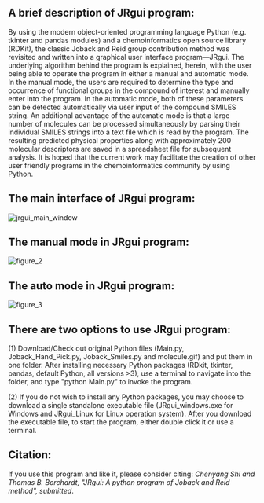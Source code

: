 ## A brief description of JRgui program:

By using the modern object-oriented programming language Python (e.g. tkinter and pandas modules) and a chemoinformatics open source library (RDKit), the classic Joback and Reid group contribution method was revisited and written into a graphical user interface program—JRgui. The underlying algorithm behind the program is explained, herein, with the user being able to operate the program in either a manual and automatic mode. In the manual mode, the users are required to determine the type and occurrence of functional groups in the compound of interest and manually enter into the program. In the automatic mode, both of these parameters can be detected automatically via user input of the compound SMILES string. An additional advantage of the automatic mode is that a large number of molecules can be processed simultaneously by parsing their individual SMILES strings into a text file which is read by the program. The resulting predicted physical properties along with approximately 200 molecular descriptors are saved in a spreadsheet file for subsequent analysis. It is hoped that the current work may facilitate the creation of other user friendly programs in the chemoinformatics community by using Python.

## The main interface of JRgui program:

![jrgui_main_window](https://user-images.githubusercontent.com/8492535/29347443-51c28124-8212-11e7-9ea9-cda3ac0d5d96.png)

## The manual mode in JRgui program:
![figure_2](https://user-images.githubusercontent.com/8492535/30713716-cedbc58c-9ed5-11e7-99a0-e952eef48dd7.png)

## The auto mode in JRgui program:
![figure_3](https://user-images.githubusercontent.com/8492535/30713715-ced8c904-9ed5-11e7-8f7b-0fb19b690baf.png)

## There are two options to use JRgui program: 

(1) Download/Check out original Python files (Main.py, Joback_Hand_Pick.py, Joback_Smiles.py and molecule.gif) and put them in one folder. After installing necessary Python packages (RDkit, tkinter, pandas, default Python, all versions >3), use a terminal to navigate into the folder, and type "python Main.py" to invoke the program. 

(2) If you do not wish to install any Python packages, you may choose to download a single standalone executable file (JRgui_windows.exe for Windows and JRgui_Linux for Linux operation system). After you download the executable file, to start the program, either double click it or use a terminal. 

## Citation:

If you use this program and like it, please consider citing: <i>Chenyang Shi and Thomas B. Borchardt, "JRgui: A python program of Joback and Reid method", submitted</i>. 
